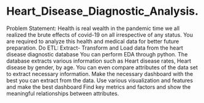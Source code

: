 # Heart_Disease_Diagnostic_Analysis.
 Problem Statement:
 Health is real wealth in the pandemic time we all realized the brute effects of covid-19 on all
 irrespective of any status. You are required to analyze this health and medical data for better
 future preparation.
 Do ETL: Extract- Transform and Load data from the heart disease diagnostic database
 You can perform EDA through python. The database extracts various information such as
 Heart disease rates, Heart disease by gender, by age.
 You can even compare attributes of the data set to extract necessary information. Make the
 necessary dashboard with the best you can extract from the data. Use various visualization
 and features and make the best dashboard
 Find key metrics and factors and show the meaningful relationships between attributes.
